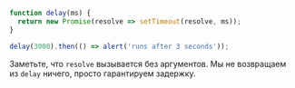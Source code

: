 ```js run
function delay(ms) {
  return new Promise(resolve => setTimeout(resolve, ms));
}

delay(3000).then(() => alert('runs after 3 seconds'));
```

Заметьте, что `resolve` вызывается без аргументов. Мы не возвращаем из `delay` ничего, просто гарантируем задержку.